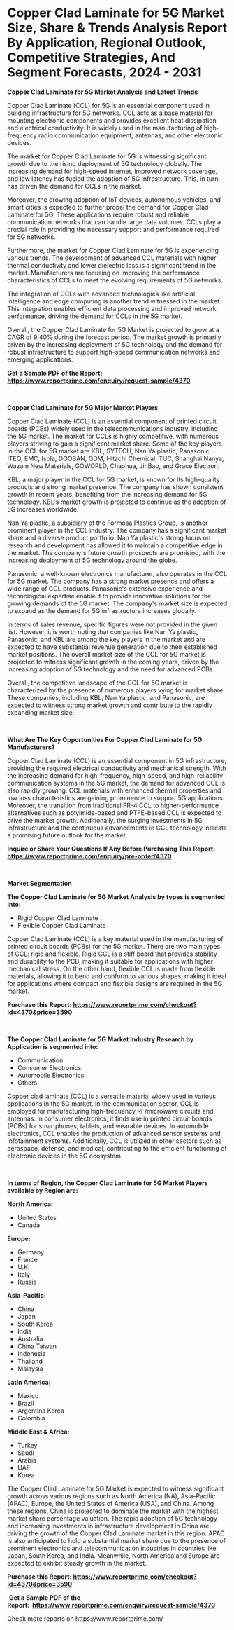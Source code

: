 <p><h1>Copper Clad Laminate for 5G Market Size, Share & Trends Analysis Report By Application, Regional Outlook, Competitive Strategies, And Segment Forecasts, 2024 - 2031</h1></p><p><strong>Copper Clad Laminate for 5G Market Analysis and Latest Trends</strong></p>
<p><p>Copper Clad Laminate (CCL) for 5G is an essential component used in building infrastructure for 5G networks. CCL acts as a base material for mounting electronic components and provides excellent heat dissipation and electrical conductivity. It is widely used in the manufacturing of high-frequency radio communication equipment, antennas, and other electronic devices.</p><p>The market for Copper Clad Laminate for 5G is witnessing significant growth due to the rising deployment of 5G technology globally. The increasing demand for high-speed internet, improved network coverage, and low latency has fueled the adoption of 5G infrastructure. This, in turn, has driven the demand for CCLs in the market.</p><p>Moreover, the growing adoption of IoT devices, autonomous vehicles, and smart cities is expected to further propel the demand for Copper Clad Laminate for 5G. These applications require robust and reliable communication networks that can handle large data volumes. CCLs play a crucial role in providing the necessary support and performance required for 5G networks.</p><p>Furthermore, the market for Copper Clad Laminate for 5G is experiencing various trends. The development of advanced CCL materials with higher thermal conductivity and lower dielectric loss is a significant trend in the market. Manufacturers are focusing on improving the performance characteristics of CCLs to meet the evolving requirements of 5G networks.</p><p>The integration of CCLs with advanced technologies like artificial intelligence and edge computing is another trend witnessed in the market. This integration enables efficient data processing and improved network performance, driving the demand for CCLs in the 5G market.</p><p>Overall, the Copper Clad Laminate for 5G Market is projected to grow at a CAGR of 9.40% during the forecast period. The market growth is primarily driven by the increasing deployment of 5G technology and the demand for robust infrastructure to support high-speed communication networks and emerging applications.</p></p>
<p><strong>Get a Sample PDF of the Report:&nbsp; <a href="https://www.reportprime.com/enquiry/request-sample/4370">https://www.reportprime.com/enquiry/request-sample/4370</a></strong></p>
<p>&nbsp;</p>
<p><strong>Copper Clad Laminate for 5G Major Market Players</strong></p>
<p><p>Copper Clad Laminate (CCL) is an essential component of printed circuit boards (PCBs) widely used in the telecommunications industry, including the 5G market. The market for CCLs is highly competitive, with numerous players striving to gain a significant market share. Some of the key players in the CCL for 5G market are KBL, SYTECH, Nan Ya plastic, Panasonic, ITEQ, EMC, Isola, DOOSAN, GDM, Hitachi Chemical, TUC, Shanghai Nanya, Wazam New Materials, GOWORLD, Chaohua, JinBao, and Grace Electron.</p><p>KBL, a major player in the CCL for 5G market, is known for its high-quality products and strong market presence. The company has shown consistent growth in recent years, benefiting from the increasing demand for 5G technology. KBL's market growth is projected to continue as the adoption of 5G increases worldwide.</p><p>Nan Ya plastic, a subsidiary of the Formosa Plastics Group, is another prominent player in the CCL industry. The company has a significant market share and a diverse product portfolio. Nan Ya plastic's strong focus on research and development has allowed it to maintain a competitive edge in the market. The company's future growth prospects are promising, with the increasing deployment of 5G technology around the globe.</p><p>Panasonic, a well-known electronics manufacturer, also operates in the CCL for 5G market. The company has a strong market presence and offers a wide range of CCL products. Panasonic's extensive experience and technological expertise enable it to provide innovative solutions for the growing demands of the 5G market. The company's market size is expected to expand as the demand for 5G infrastructure increases globally.</p><p>In terms of sales revenue, specific figures were not provided in the given list. However, it is worth noting that companies like Nan Ya plastic, Panasonic, and KBL are among the key players in the market and are expected to have substantial revenue generation due to their established market positions. The overall market size of the CCL for 5G market is projected to witness significant growth in the coming years, driven by the increasing adoption of 5G technology and the need for advanced PCBs.</p><p>Overall, the competitive landscape of the CCL for 5G market is characterized by the presence of numerous players vying for market share. These companies, including KBL, Nan Ya plastic, and Panasonic, are expected to witness strong market growth and contribute to the rapidly expanding market size.</p></p>
<p>&nbsp;</p>
<p><strong>What Are The Key Opportunities For Copper Clad Laminate for 5G Manufacturers?</strong></p>
<p><p>Copper Clad Laminate (CCL) is an essential component in 5G infrastructure, providing the required electrical conductivity and mechanical strength. With the increasing demand for high-frequency, high-speed, and high-reliability communication systems in the 5G market, the demand for advanced CCL is also rapidly growing. CCL materials with enhanced thermal properties and low loss characteristics are gaining prominence to support 5G applications. Moreover, the transition from traditional FR-4 CCL to higher-performance alternatives such as polyimide-based and PTFE-based CCL is expected to drive the market growth. Additionally, the surging investments in 5G infrastructure and the continuous advancements in CCL technology indicate a promising future outlook for the market.</p></p>
<p><strong>Inquire or Share Your Questions If Any Before Purchasing This Report: <a href="https://www.reportprime.com/enquiry/pre-order/4370">https://www.reportprime.com/enquiry/pre-order/4370</a></strong></p>
<p>&nbsp;</p>
<p><strong>Market Segmentation</strong></p>
<p><strong>The Copper Clad Laminate for 5G Market Analysis by types is segmented into:</strong></p>
<p><ul><li>Rigid Copper Clad Laminate</li><li>Flexible Copper Clad Laminate</li></ul></p>
<p><p>Copper Clad Laminate (CCL) is a key material used in the manufacturing of printed circuit boards (PCBs) for the 5G market. There are two main types of CCL: rigid and flexible. Rigid CCL is a stiff board that provides stability and durability to the PCB, making it suitable for applications with higher mechanical stress. On the other hand, flexible CCL is made from flexible materials, allowing it to bend and conform to various shapes, making it ideal for applications where compact and flexible designs are required in the 5G market.</p></p>
<p><strong>Purchase this Report:&nbsp;<a href="https://www.reportprime.com/checkout?id=4370&price=3590">https://www.reportprime.com/checkout?id=4370&price=3590</a></strong></p>
<p>&nbsp;</p>
<p><strong>The Copper Clad Laminate for 5G Market Industry Research by Application is segmented into:</strong></p>
<p><ul><li>Communication</li><li>Consumer Electronics</li><li>Automobile Electronics</li><li>Others</li></ul></p>
<p><p>Copper clad laminate (CCL) is a versatile material widely used in various applications in the 5G market. In the communication sector, CCL is employed for manufacturing high-frequency RF/microwave circuits and antennas. In consumer electronics, it finds use in printed circuit boards (PCBs) for smartphones, tablets, and wearable devices. In automobile electronics, CCL enables the production of advanced sensor systems and infotainment systems. Additionally, CCL is utilized in other sectors such as aerospace, defense, and medical, contributing to the efficient functioning of electronic devices in the 5G ecosystem.</p></p>
<p>&nbsp;</p>
<p><strong>In terms of Region, the Copper Clad Laminate for 5G Market Players available by Region are:</strong></p>
<p>
    <p> <strong> North America: </strong>
        <ul>
            <li>United States</li>
            <li>Canada</li>
        </ul>
        </p> 
    <p> <strong> Europe: </strong>
        <ul>
            <li>Germany</li>
            <li>France</li>
            <li>U.K.</li>
            <li>Italy</li>
            <li>Russia</li>
        </ul>
        </p> 
    <p> <strong> Asia-Pacific: </strong>
        <ul>
            <li>China</li>
            <li>Japan</li>
            <li>South Korea</li>
            <li>India</li>
            <li>Australia</li>
            <li>China Taiwan</li>
            <li>Indonesia</li>
            <li>Thailand</li>
            <li>Malaysia</li>
        </ul>
        </p> 
    <p> <strong> Latin America: </strong>
        <ul>
            <li>Mexico</li>
            <li>Brazil</li>
            <li>Argentina Korea</li>
            <li>Colombia</li>
        </ul>
        </p> 
    <p> <strong> Middle East & Africa: </strong>
        <ul>
            <li>Turkey</li>
            <li>Saudi</li>
            <li>Arabia</li>
            <li>UAE</li>
            <li>Korea</li>
        </ul>
    </p>
    </p>
<p><p>The Copper Clad Laminate for 5G Market is expected to witness significant growth across various regions such as North America (NA), Asia-Pacific (APAC), Europe, the United States of America (USA), and China. Among these regions, China is projected to dominate the market with the highest market share percentage valuation. The rapid adoption of 5G technology and increasing investments in infrastructure development in China are driving the growth of the Copper Clad Laminate market in this region. APAC is also anticipated to hold a substantial market share due to the presence of prominent electronics and telecommunication industries in countries like Japan, South Korea, and India. Meanwhile, North America and Europe are expected to exhibit steady growth in the market.</p></p>
<p><strong>Purchase this Report: <a href="https://www.reportprime.com/checkout?id=4370&price=3590">https://www.reportprime.com/checkout?id=4370&price=3590</a></strong></p>
<p>&nbsp;<strong>Get a Sample PDF of the Report:&nbsp;&nbsp;<a href="https://www.reportprime.com/enquiry/request-sample/4370">https://www.reportprime.com/enquiry/request-sample/4370</a></strong></p>
<p><strong></strong></p>
<p>Check more reports on https://www.reportprime.com/</p>